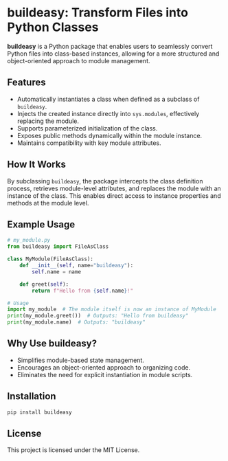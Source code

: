 # buildeasy: Transform Files into Python Classes

**buildeasy** is a Python package that enables users to seamlessly convert Python files into class-based instances, allowing for a more structured and object-oriented approach to module management.

## Features
- Automatically instantiates a class when defined as a subclass of `buildeasy`.
- Injects the created instance directly into `sys.modules`, effectively replacing the module.
- Supports parameterized initialization of the class.
- Exposes public methods dynamically within the module instance.
- Maintains compatibility with key module attributes.

## How It Works
By subclassing `buildeasy`, the package intercepts the class definition process, retrieves module-level attributes, and replaces the module with an instance of the class. This enables direct access to instance properties and methods at the module level.

## Example Usage
```python
# my_module.py
from buildeasy import FileAsClass

class MyModule(FileAsClass):
    def __init__(self, name="buildeasy"):
        self.name = name

    def greet(self):
        return f"Hello from {self.name}!"

# Usage
import my_module  # The module itself is now an instance of MyModule
print(my_module.greet())  # Outputs: "Hello from buildeasy"
print(my_module.name)  # Outputs: "buildeasy"
```

## Why Use buildeasy?
- Simplifies module-based state management.
- Encourages an object-oriented approach to organizing code.
- Eliminates the need for explicit instantiation in module scripts.

## Installation
```sh
pip install buildeasy
```

## License
This project is licensed under the MIT License.